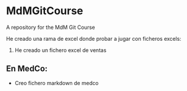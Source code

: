 # MdMGitCourse
A repository for the MdM Git Course

He creado una rama de excel donde probar a jugar con ficheros excels:

1. He creado un fichero excel de ventas


## En MedCo:

- Creo fichero markdown de medco
